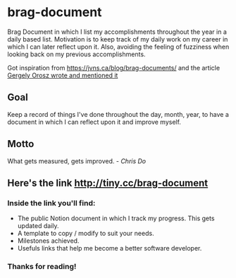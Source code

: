# brag-document
Brag Document in which I list my accomplishments throughout the year in a daily based list. 
Motivation is to keep track of my daily work on my career in which I can later reflect upon it. 
Also, avoiding the feeling of fuzziness when looking back on my previous accomplishments. 

Got inspiration from https://jvns.ca/blog/brag-documents/ and the article [Gergely Orosz wrote and mentioned it](https://blog.pragmaticengineer.com/software-engineering-promotions/)

## Goal 
Keep a record of things I've done throughout the day, month, year, to have a document in which I can reflect upon it and improve myself.

## Motto 
What gets measured, gets improved.  - *Chris Do*


## Here's the link http://tiny.cc/brag-document

### Inside the link you'll find: 
  * The public Notion document in which I track my progress. This gets updated daily.
  * A template to copy / modify to suit your needs.
  * Milestones achieved.
  * Usefuls links that help me become a better software developer.
  

### Thanks for reading!
